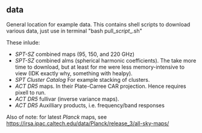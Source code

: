 ## data
General location for example data.  This contains shell scripts to download various data,
just use in terminal "bash pull\_*script*\_.sh"

These inlude:

- *SPT-SZ* combined maps (95, 150, and 220 GHz)
- *SPT-SZ* combined alms (spherical harmonic coefficients).  The take more time to download,
 but at least for me were less memory-intensive to view (IDK exactly why, something with healpy).
- *SPT Cluster Catalog* For example stacking of clusters.
- *ACT DR5* maps.  In their Plate-Carree CAR projection.  Hence requires pixell to run.
- *ACT DR5* fullivar (inverse variance maps).
- *ACT DR5* Auxilliary products, i.e. frequency/band responses

Also of note: for latest *Planck* maps, see https://irsa.ipac.caltech.edu/data/Planck/release_3/all-sky-maps/


